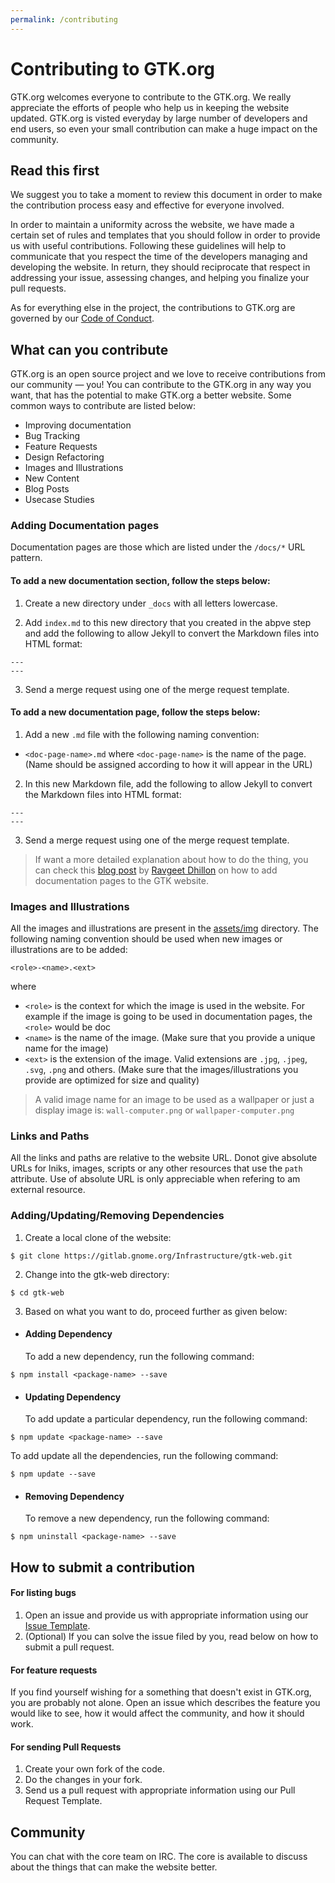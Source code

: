 ```yaml
---
permalink: /contributing
---
```


# Contributing to GTK.org

GTK.org welcomes everyone to contribute to the GTK.org. We really appreciate the efforts of people who help us in keeping the website updated. GTK.org is visted everyday by large number of developers and end users, so even your small contribution can make a huge impact on the community.

## Read this first

We suggest you to take a moment to review this document in order to make the contribution process easy and effective for everyone involved.

In order to maintain a uniformity across the website, we have made a certain set of rules and templates that you should follow in order to provide us with useful contributions. Following these guidelines will help to communicate that you respect the time of the developers managing and developing the website. In return, they should reciprocate that respect in addressing your issue, assessing changes, and helping you finalize your pull requests.

As for everything else in the project, the contributions to GTK.org are governed by our [Code of Conduct][code-of-conduct].

## What can you contribute

GTK.org is an open source project and we love to receive contributions from our community — you! You can contribute to the GTK.org in any way you want, that has the potential to make GTK.org a better website. Some common ways to contribute are listed below:

-   Improving documentation
-   Bug Tracking
-   Feature Requests
-   Design Refactoring
-   Images and Illustrations
-   New Content
-   Blog Posts
-   Usecase Studies

### Adding Documentation pages

Documentation pages are those which are listed under the `/docs/*` URL pattern.

#### To add a new documentation section, follow the steps below:

1. Create a new directory under `_docs` with all letters lowercase.

2. Add `index.md` to this new directory that you created in the abpve step and add the following to allow Jekyll to convert the Markdown files into HTML format:

```
---
---
```

3. Send a merge request using one of the merge request template.

#### To add a new documentation page, follow the steps below:

1. Add a new `.md` file with the following naming convention:

-   `<doc-page-name>.md` where `<doc-page-name>` is the name of the page. (Name should be assigned according to how it will appear in the URL)

2. In this new Markdown file, add the following to allow Jekyll to convert the Markdown files into HTML format:

```
---
---
```

3. Send a merge request using one of the merge request template.

> If want a more detailed explanation about how to do the thing, you can check this [blog post](https://ravgeetdhillon.github.io/blog/adding-pages-to-jekyll-site/) by [Ravgeet Dhillon](https://gitlab.gnome.org/ravgeetdhillon/) on how to add documentation pages to the GTK website.

### Images and Illustrations

All the images and illustrations are present in the [assets/img][image-directory] directory. The following naming convention should be used when new images or illustrations are to be added:

`<role>-<name>.<ext>`

where

-   `<role>` is the context for which the image is used in the website. For example if the image is going to be used in documentation pages, the `<role>` would be doc
-   `<name>` is the name of the image. (Make sure that you provide a unique name for the image)
-   `<ext>` is the extension of the image. Valid extensions are `.jpg`, `.jpeg`, `.svg`, `.png` and others. (Make sure that the images/illustrations you provide are optimized for size and quality)

> A valid image name for an image to be used as a wallpaper or just a display image is: `wall-computer.png` or `wallpaper-computer.png`

### Links and Paths

All the links and paths are relative to the website URL. Donot give absolute URLs for lniks, images, scripts or any other resources that use the `path` attribute. Use of absolute URL is only appreciable when refering to am external resource.

### Adding/Updating/Removing Dependencies

1. Create a local clone of the website:

```
$ git clone https://gitlab.gnome.org/Infrastructure/gtk-web.git
```

2. Change into the gtk-web directory:

```
$ cd gtk-web
```

3. Based on what you want to do, proceed further as given below:

-   #### Adding Dependency
    To add a new dependency, run the following command:

```
$ npm install <package-name> --save
```

-   #### Updating Dependency
    To add update a particular dependency, run the following command:

```
$ npm update <package-name> --save
```

To add update all the dependencies, run the following command:

```
$ npm update --save
```

-   #### Removing Dependency
    To remove a new dependency, run the following command:

```
$ npm uninstall <package-name> --save
```

## How to submit a contribution

#### For listing bugs

1. Open an issue and provide us with appropriate information using our [Issue Template]().
2. (Optional) If you can solve the issue filed by you, read below on how to submit a pull request.

#### For feature requests

If you find yourself wishing for a something that doesn't exist in GTK.org, you are probably not alone. Open an issue which describes the feature you would like to see, how it would affect the community, and how it should work.

#### For sending Pull Requests

1. Create your own fork of the code.
2. Do the changes in your fork.
3. Send us a pull request with appropriate information using our Pull Request Template.

## Community

You can chat with the core team on IRC. The core is available to discuss about the things that can make the website better.

<!-- markdown variables -->

[code-of-conduct]: CODE_OF_CONDUCT.MD/
[image-directory]: assets/img/
